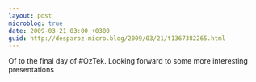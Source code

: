 ```yaml
---
layout: post
microblog: true
date: 2009-03-21 03:00 +0300
guid: http://desparoz.micro.blog/2009/03/21/t1367382265.html
---
```

Of to the final day of #OzTek.  Looking forward to some more interesting presentations
